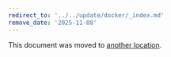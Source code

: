 ```yaml
---
redirect_to: '../../update/docker/_index.md'
remove_date: '2025-11-08'
---
```


<!-- markdownlint-disable -->

This document was moved to [another location](../../update/docker/_index.md).

<!-- This redirect file can be deleted after <2025-11-08>. -->
<!-- Redirects that point to other docs in the same project expire in three months. -->
<!-- Redirects that point to docs in a different project or site (for example, link is not relative and starts with `https:`) expire in one year. -->
<!-- Before deletion, see: https://docs.gitlab.com/development/documentation/redirects -->
